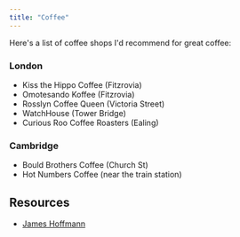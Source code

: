 ```yaml
---
title: "Coffee"
---
```


Here's a list of coffee shops I'd recommend for great coffee:

### London

- Kiss the Hippo Coffee (Fitzrovia)
- Omotesando Koffee (Fitzrovia)
- Rosslyn Coffee Queen (Victoria Street)
- WatchHouse (Tower Bridge)
- Curious Roo Coffee Roasters (Ealing)

### Cambridge

- Bould Brothers Coffee (Church St)
- Hot Numbers Coffee (near the train station)

## Resources

- [James Hoffmann](https://www.youtube.com/channel/UCMb0O2CdPBNi-QqPk5T3gsQ)
